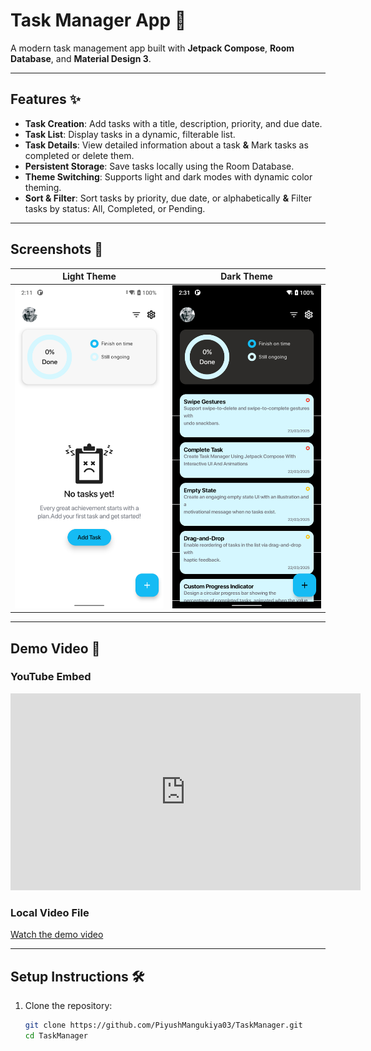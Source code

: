 # Task Manager App 🚀

A modern task management app built with **Jetpack Compose**, **Room Database**, and **Material Design 3**.

---

## Features ✨

- **Task Creation**: Add tasks with a title, description, priority, and due date.
- **Task List**: Display tasks in a dynamic, filterable list.
- **Task Details**: View detailed information about a task **&** Mark tasks as completed or delete them.
- **Persistent Storage**: Save tasks locally using the Room Database.
- **Theme Switching**: Supports light and dark modes with dynamic color theming.
- **Sort & Filter**: Sort tasks by priority, due date, or alphabetically **&** Filter tasks by status: All, Completed, or Pending.

---

## Screenshots 📸

| Light Theme | Dark Theme |
|-------------|------------|
| ![Light Theme](screenshots/light_theme.png) | ![Dark Theme](screenshots/dark_theme.png) |

---

## Demo Video 🎥

### YouTube Embed
<iframe width="560" height="315" src="https://youtube.com/shorts/nYtevY8uoS4?feature=share" frameborder="0" allowfullscreen></iframe>

### Local Video File
[Watch the demo video](screenshots/light_dark.mp4)

---

## Setup Instructions 🛠️

1. Clone the repository:
   ```bash
   git clone https://github.com/PiyushMangukiya03/TaskManager.git
   cd TaskManager
